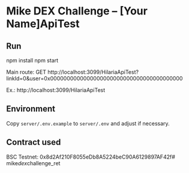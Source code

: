 # Mike DEX Challenge – [Your Name]ApiTest

## Run
npm install
npm start

Main route:
GET http://localhost:3099/HilariaApiTest?linkId=0&user=0x0000000000000000000000000000000000000000

Ex.: http://localhost:3099/HilariaApiTest


## Environment
Copy `server/.env.example` to `server/.env` and adjust if necessary.

## Contract used
BSC Testnet: 0x8d2Af210F8055eDb8A5224beC90A6129897AF42f#   m i k e _ d e x _ c h a l l e n g e _ r e t  
 